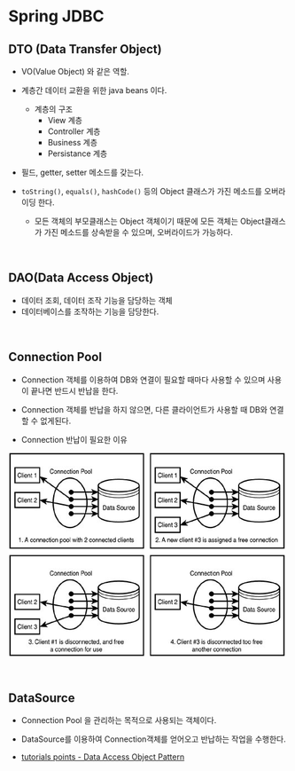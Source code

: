 # Spring JDBC

## DTO (Data Transfer Object)

- VO(Value Object) 와 같은 역할.
- 계층간 데이터 교환을 위한 java beans 이다.
  - 계층의 구조
    - View 계층
    - Controller 계층
    - Business 계층
    - Persistance 계층

- 필드, getter, setter 메소드를 갖는다.
- `toString()`, `equals()`, `hashCode()` 등의 Object 클래스가 가진 메소드를 오버라이딩 한다.
  - 모든 객체의 부모클래스는 Object 객체이기 때문에 모든 객체는 Object클래스가 가진 메소드를 상속받을 수 있으며, 오버라이드가 가능하다.

<br>

## DAO(Data Access Object)

- 데이터 조회, 데이터 조작 기능을 담당하는 객체
- 데이터베이스를 조작하는 기능을 담당한다.

<br>

## Connection Pool

- Connection 객체를 이용하여 DB와 연결이 필요할 때마다 사용할 수 있으며 사용이 끝나면 반드시 반납을 한다.
- Connection 객체를 반납을 하지 않으면, 다른 클라이언트가 사용할 때 DB와 연결할 수 없게된다.

- Connection 반납이 필요한 이유

![](./imgs/s3.jpg)


<br>

## DataSource

- Connection Pool 을 관리하는 목적으로 사용되는 객체이다.
- DataSource를 이용하여 Connection객체를 얻어오고 반납하는 작업을 수행한다.


- [tutorials points - Data Access Object Pattern](https://www.tutorialspoint.com/design_pattern/data_access_object_pattern.htm)
